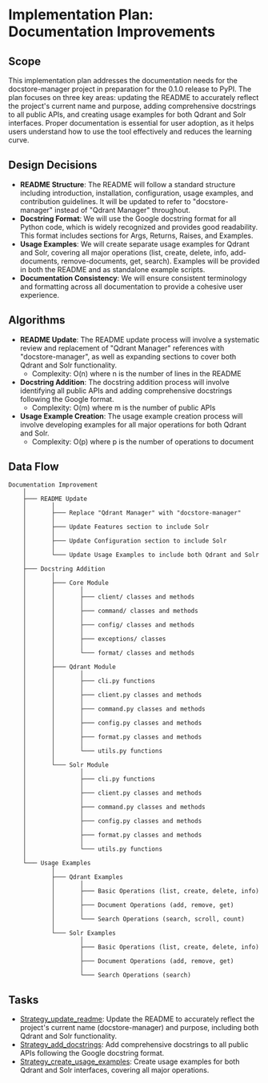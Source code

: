 # Implementation Plan: Documentation Improvements

## Scope
This implementation plan addresses the documentation needs for the docstore-manager project in preparation for the 0.1.0 release to PyPI. The plan focuses on three key areas: updating the README to accurately reflect the project's current name and purpose, adding comprehensive docstrings to all public APIs, and creating usage examples for both Qdrant and Solr interfaces. Proper documentation is essential for user adoption, as it helps users understand how to use the tool effectively and reduces the learning curve.

## Design Decisions
- **README Structure**: The README will follow a standard structure including introduction, installation, configuration, usage examples, and contribution guidelines. It will be updated to refer to "docstore-manager" instead of "Qdrant Manager" throughout.
- **Docstring Format**: We will use the Google docstring format for all Python code, which is widely recognized and provides good readability. This format includes sections for Args, Returns, Raises, and Examples.
- **Usage Examples**: We will create separate usage examples for Qdrant and Solr, covering all major operations (list, create, delete, info, add-documents, remove-documents, get, search). Examples will be provided in both the README and as standalone example scripts.
- **Documentation Consistency**: We will ensure consistent terminology and formatting across all documentation to provide a cohesive user experience.

## Algorithms
- **README Update**: The README update process will involve a systematic review and replacement of "Qdrant Manager" references with "docstore-manager", as well as expanding sections to cover both Qdrant and Solr functionality.
  - Complexity: O(n) where n is the number of lines in the README
- **Docstring Addition**: The docstring addition process will involve identifying all public APIs and adding comprehensive docstrings following the Google format.
  - Complexity: O(m) where m is the number of public APIs
- **Usage Example Creation**: The usage example creation process will involve developing examples for all major operations for both Qdrant and Solr.
  - Complexity: O(p) where p is the number of operations to document

## Data Flow
```
Documentation Improvement
    │
    ├─── README Update
    │       │
    │       ├─── Replace "Qdrant Manager" with "docstore-manager"
    │       │
    │       ├─── Update Features section to include Solr
    │       │
    │       ├─── Update Configuration section to include Solr
    │       │
    │       └─── Update Usage Examples to include both Qdrant and Solr
    │
    ├─── Docstring Addition
    │       │
    │       ├─── Core Module
    │       │       │
    │       │       ├─── client/ classes and methods
    │       │       │
    │       │       ├─── command/ classes and methods
    │       │       │
    │       │       ├─── config/ classes and methods
    │       │       │
    │       │       ├─── exceptions/ classes
    │       │       │
    │       │       └─── format/ classes and methods
    │       │
    │       ├─── Qdrant Module
    │       │       │
    │       │       ├─── cli.py functions
    │       │       │
    │       │       ├─── client.py classes and methods
    │       │       │
    │       │       ├─── command.py classes and methods
    │       │       │
    │       │       ├─── config.py classes and methods
    │       │       │
    │       │       ├─── format.py classes and methods
    │       │       │
    │       │       └─── utils.py functions
    │       │
    │       └─── Solr Module
    │               │
    │               ├─── cli.py functions
    │               │
    │               ├─── client.py classes and methods
    │               │
    │               ├─── command.py classes and methods
    │               │
    │               ├─── config.py classes and methods
    │               │
    │               ├─── format.py classes and methods
    │               │
    │               └─── utils.py functions
    │
    └─── Usage Examples
            │
            ├─── Qdrant Examples
            │       │
            │       ├─── Basic Operations (list, create, delete, info)
            │       │
            │       ├─── Document Operations (add, remove, get)
            │       │
            │       └─── Search Operations (search, scroll, count)
            │
            └─── Solr Examples
                    │
                    ├─── Basic Operations (list, create, delete, info)
                    │
                    ├─── Document Operations (add, remove, get)
                    │
                    └─── Search Operations (search)
```

## Tasks
- [Strategy_update_readme](../tasks/Strategy_update_readme.md): Update the README to accurately reflect the project's current name (docstore-manager) and purpose, including both Qdrant and Solr functionality.
- [Strategy_add_docstrings](../tasks/Strategy_add_docstrings.md): Add comprehensive docstrings to all public APIs following the Google docstring format.
- [Strategy_create_usage_examples](../tasks/Strategy_create_usage_examples.md): Create usage examples for both Qdrant and Solr interfaces, covering all major operations.
